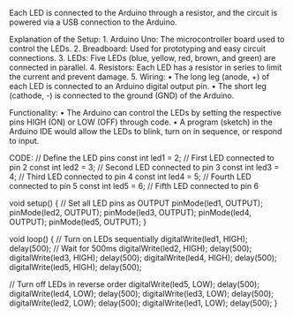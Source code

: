 Each LED is connected to the Arduino through a resistor, and the circuit is powered via a USB connection to the Arduino.

Explanation of the Setup: 1. Arduino Uno: The microcontroller board used to control the LEDs. 2. Breadboard: Used for prototyping and easy circuit connections. 3. LEDs: Five LEDs (blue, yellow, red, brown, and green) are connected in parallel. 4. Resistors: Each LED has a resistor in series to limit the current and prevent damage. 5. Wiring: • The long leg (anode, +) of each LED is connected to an Arduino digital output pin. • The short leg (cathode, -) is connected to the ground (GND) of the Arduino.

Functionality: • The Arduino can control the LEDs by setting the respective pins HIGH (ON) or LOW (OFF) through code. • A program (sketch) in the Arduino IDE would allow the LEDs to blink, turn on in sequence, or respond to input.

CODE: // Define the LED pins const int led1 = 2; // First LED connected to pin 2 const int led2 = 3; // Second LED connected to pin 3 const int led3 = 4; // Third LED connected to pin 4 const int led4 = 5; // Fourth LED connected to pin 5 const int led5 = 6; // Fifth LED connected to pin 6

void setup() { // Set all LED pins as OUTPUT pinMode(led1, OUTPUT); pinMode(led2, OUTPUT); pinMode(led3, OUTPUT); pinMode(led4, OUTPUT); pinMode(led5, OUTPUT); }

void loop() { // Turn on LEDs sequentially digitalWrite(led1, HIGH); delay(500); // Wait for 500ms digitalWrite(led2, HIGH); delay(500); digitalWrite(led3, HIGH); delay(500); digitalWrite(led4, HIGH); delay(500); digitalWrite(led5, HIGH); delay(500);

// Turn off LEDs in reverse order digitalWrite(led5, LOW); delay(500); digitalWrite(led4, LOW); delay(500); digitalWrite(led3, LOW); delay(500); digitalWrite(led2, LOW); delay(500); digitalWrite(led1, LOW); delay(500); }
